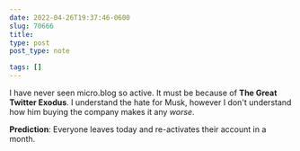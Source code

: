 ```yaml
---
date: 2022-04-26T19:37:46-0600
slug: 70666
title: 
type: post
post_type: note

tags: []
---
```

I have never seen micro.blog so active. It must be because of **The Great Twitter Exodus**. I understand the hate for Musk, however I don't understand how him buying the company makes it any *worse*.


**Prediction**: Everyone leaves today and re-activates their account in a month.



